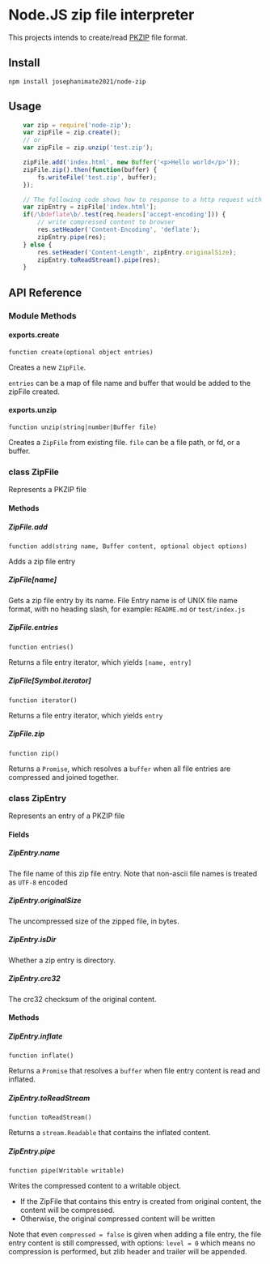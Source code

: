 # Node.JS zip file interpreter

This projects intends to create/read [PKZIP](http://en.wikipedia.org/wiki/PKZIP) file format.

## Install

    npm install josephanimate2021/node-zip

## Usage

```js
    var zip = require('node-zip');
    var zipFile = zip.create();
    // or
    var zipFile = zip.unzip('test.zip');

    zipFile.add('index.html', new Buffer('<p>Hello world</p>'));
    zipFile.zip().then(function(buffer) {
        fs.writeFile('test.zip', buffer);
    });

    // The following code shows how to response to a http request with content inside a zip file:
    var zipEntry = zipFile['index.html'];
    if(/\bdeflate\b/.test(req.headers['accept-encoding'])) {
        // write compressed content to browser
        res.setHeader('Content-Encoding', 'deflate');
        zipEntry.pipe(res);
    } else {
        res.setHeader('Content-Length', zipEntry.originalSize);
        zipEntry.toReadStream().pipe(res);
    }
```

## API Reference

### Module Methods

#### exports.create

    function create(optional object entries)

Creates a new `ZipFile`.

`entries` can be a map of file name and buffer that would be added to the zipFile created.

#### exports.unzip

    function unzip(string|number|Buffer file)

Creates a `ZipFile` from existing file. `file` can be a file path, or fd, or a buffer.

### class ZipFile

Represents a PKZIP file

#### Methods

##### ZipFile.add

    function add(string name, Buffer content, optional object options)

Adds a zip file entry

##### ZipFile\[name\]

Gets a zip file entry by its name. File Entry name is of UNIX file name format, with no heading slash, for example:
`README.md` or `test/index.js`

##### ZipFile.entries

    function entries()

Returns a file entry iterator, which yields `[name, entry]`

##### ZipFile\[Symbol.iterator\]

    function iterator()

Returns a file entry iterator, which yields `entry`

##### ZipFile.zip

    function zip()

Returns a `Promise`, which resolves a `buffer` when all file entries are compressed and joined together.

### class ZipEntry

Represents an entry of a PKZIP file

#### Fields

##### ZipEntry.name

The file name of this zip file entry. Note that non-ascii file names is treated as `UTF-8` encoded

##### ZipEntry.originalSize

The uncompressed size of the zipped file, in bytes.

##### ZipEntry.isDir

Whether a zip entry is directory.

##### ZipEntry.crc32

The crc32 checksum of the original content.

#### Methods

##### ZipEntry.inflate

    function inflate()

Returns a `Promise` that resolves a `buffer` when file entry content is read and inflated.

##### ZipEntry.toReadStream

    function toReadStream()

Returns a `stream.Readable` that contains the inflated content.

##### ZipEntry.pipe

    function pipe(Writable writable)

Writes the compressed content to a writable object.

  - If the ZipFile that contains this entry is created from original content, the content will be compressed.
  - Otherwise, the original compressed content will be written

Note that even `compressed = false` is given when adding a file entry, the file entry content is still compressed, with
options: `level = 0` which means no compression is performed, but zlib header and trailer will be appended.

